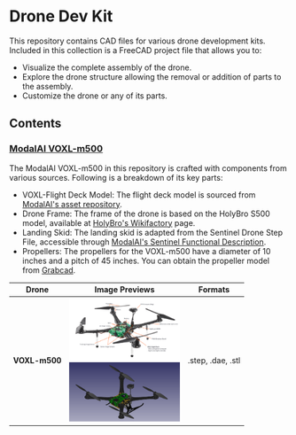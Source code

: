 # Drone Dev Kit

This repository contains CAD files for various drone development kits. 
Included in this collection is a FreeCAD project file that allows you to:

- Visualize the complete assembly of the drone.
- Explore the drone structure allowing the removal or addition of parts to the assembly.
- Customize the drone or any of its parts.

## Contents

### [ModalAI VOXL-m500](./voxl-m500)

The ModalAI VOXL-m500 in this repository is crafted with components from various sources. Following is a breakdown of its key parts:

- VOXL-Flight Deck Model: The flight deck model is sourced from [ModalAI's asset repository](https://developer.modalai.com/asset/6).
- Drone Frame: The frame of the drone is based on the HolyBro S500 model, available at [HolyBro's Wikifactory](https://wikifactory.com/+holybro/reference-frame-1/files) page.
- Landing Skid: The landing skid is adapted from the Sentinel Drone Step File, accessible through [ModalAI's Sentinel Functional Description](https://docs.modalai.com/sentinel-functional-description/#3d-step).
- Propellers: The propellers for the VOXL-m500 have a diameter of 10 inches and a pitch of 45 inches. You can obtain the propeller model from [Grabcad](https://grabcad.com/library/propeller-10x45-1).


| Drone                | Image Previews                                                                          | Formats               |
|----------------------|-----------------------------------------------------------------------------------------|------------------------|
| **VOXL-m500**        | <img src="./voxl-m500/m500.png" alt="VOXL M500 Preview" width="200"/> <br> <img src="./voxl-m500/m500_CAD.png" alt="VOXL M500 CAD Preview" width="200"/> | .step, .dae, .stl      |
